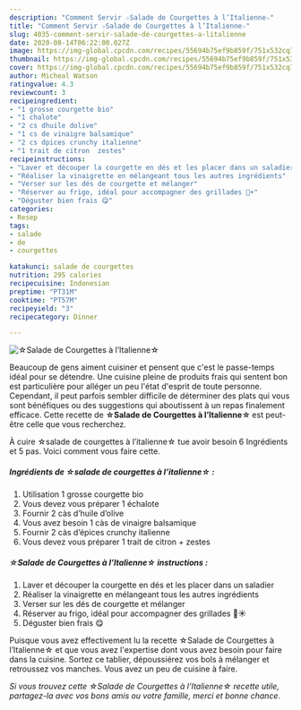 ```yaml
---
description: "Comment Servir ☆Salade de Courgettes à l’Italienne☆"
title: "Comment Servir ☆Salade de Courgettes à l’Italienne☆"
slug: 4035-comment-servir-salade-de-courgettes-a-litalienne
date: 2020-08-14T06:22:00.027Z
image: https://img-global.cpcdn.com/recipes/55694b75ef9b859f/751x532cq70/☆salade-de-courgettes-a-litalienne☆-photo-principale-de-la-recette.jpg
thumbnail: https://img-global.cpcdn.com/recipes/55694b75ef9b859f/751x532cq70/☆salade-de-courgettes-a-litalienne☆-photo-principale-de-la-recette.jpg
cover: https://img-global.cpcdn.com/recipes/55694b75ef9b859f/751x532cq70/☆salade-de-courgettes-a-litalienne☆-photo-principale-de-la-recette.jpg
author: Micheal Watson
ratingvalue: 4.3
reviewcount: 3
recipeingredient:
- "1 grosse courgette bio"
- "1 chalote"
- "2 cs dhuile dolive"
- "1 cs de vinaigre balsamique"
- "2 cs dpices crunchy italienne"
- "1 trait de citron  zestes"
recipeinstructions:
- "Laver et découper la courgette en dés et les placer dans un saladier"
- "Réaliser la vinaigrette en mélangeant tous les autres ingrédients"
- "Verser sur les dés de courgette et mélanger"
- "Réserver au frigo, idéal pour accompagner des grillades 🤤☀️"
- "Déguster bien frais 😋"
categories:
- Resep
tags:
- salade
- de
- courgettes

katakunci: salade de courgettes 
nutrition: 295 calories
recipecuisine: Indonesian
preptime: "PT31M"
cooktime: "PT57M"
recipeyield: "3"
recipecategory: Dinner

---
```



![☆Salade de Courgettes à l’Italienne☆](https://img-global.cpcdn.com/recipes/55694b75ef9b859f/751x532cq70/☆salade-de-courgettes-a-litalienne☆-photo-principale-de-la-recette.jpg)

Beaucoup de gens aiment cuisiner et pensent que c'est le passe-temps idéal pour se détendre. Une cuisine pleine de produits frais qui sentent bon est particulière pour alléger un peu l'état d'esprit de toute personne. Cependant, il peut parfois sembler difficile de déterminer des plats qui vous sont bénéfiques ou des suggestions qui aboutissent à un repas finalement efficace. Cette recette de <strong> ☆Salade de Courgettes à l’Italienne☆ </strong> est peut-être celle que vous recherchez.

<!--inarticleads1-->

À cuire ☆salade de courgettes à l’italienne☆ tue avoir besoin 6 Ingrédients et 5 pas. Voici comment vous faire cette.

##### Ingrédients de ☆salade de courgettes à l’italienne☆ :

1. Utilisation 1 grosse courgette bio
1. Vous devez vous préparer 1 échalote
1. Fournir 2 càs d’huile d’olive
1. Vous avez besoin 1 càs de vinaigre balsamique
1. Fournir 2 càs d’épices crunchy italienne
1. Vous devez vous préparer 1 trait de citron + zestes




<!--inarticleads2-->

##### ☆Salade de Courgettes à l’Italienne☆ instructions :

1. Laver et découper la courgette en dés et les placer dans un saladier
1. Réaliser la vinaigrette en mélangeant tous les autres ingrédients
1. Verser sur les dés de courgette et mélanger
1. Réserver au frigo, idéal pour accompagner des grillades 🤤☀️
1. Déguster bien frais 😋




<!--inarticleads1-->

<p>
Puisque vous avez effectivement lu la recette ☆Salade de Courgettes à l’Italienne☆ et que vous avez l'expertise dont vous avez besoin pour faire dans la cuisine. Sortez ce tablier, dépoussiérez vos bols à mélanger et retroussez vos manches. Vous avez un peu de cuisine à faire.
</p>

<p>
<i>Si vous trouvez cette ☆Salade de Courgettes à l’Italienne☆ recette utile, partagez-la avec vos bons amis ou votre famille, merci et bonne chance.</i>
</p>
